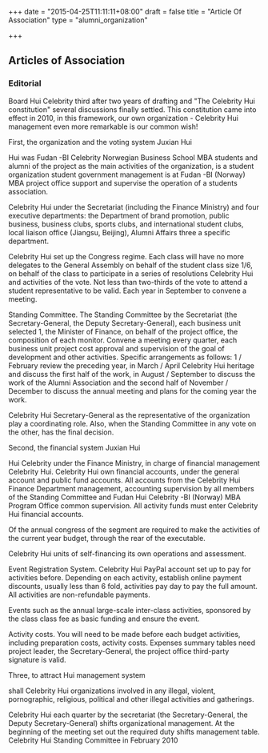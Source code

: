 +++
date = "2015-04-25T11:11:11+08:00"
draft = false
title = "Article Of Association"
type = "alumni_organization"

+++
<div class='col-sm-8'>
  <div class='text-boxes'>
    <div class='row text-box'>
      <div class='col-sm-12'>
        <h2 class="title">Articles of Association </h2>
        <h3>Editorial</h3>
        <p>Board Hui Celebrity third after two years of drafting and "The Celebrity Hui constitution" several discussions finally settled. This constitution came into effect in 2010, in this framework, our own organization - Celebrity Hui management even more remarkable is our common wish! </p>
        <p>First, the organization and the voting system Juxian Hui </p>
        <p>Hui was Fudan -BI Celebrity Norwegian Business School MBA students and alumni of the project as the main activities of the organization, is a student organization student government management is at Fudan -BI (Norway) MBA project office support and supervise the operation of a students association. </p>
        <p>Celebrity Hui under the Secretariat (including the Finance Ministry) and four executive departments: the Department of brand promotion, public business, business clubs, sports clubs, and international student clubs, local liaison office (Jiangsu, Beijing), Alumni Affairs three a specific department. </p>
        <p>Celebrity Hui set up the Congress regime. Each class will have no more delegates to the General Assembly on behalf of the student class size 1/6, on behalf of the class to participate in a series of resolutions Celebrity Hui and activities of the vote. Not less than two-thirds of the vote to attend a student representative to be valid. Each year in September to convene a meeting. </p>
        <p>Standing Committee. The Standing Committee by the Secretariat (the Secretary-General, the Deputy Secretary-General), each business unit selected 1, the Minister of Finance, on behalf of the project office, the composition of each monitor. Convene a meeting every quarter, each business unit project cost approval and supervision of the goal of development and other activities. Specific arrangements as follows: 1 / February review the preceding year, in March / April Celebrity Hui heritage and discuss the first half of the work, in August / September to discuss the work of the Alumni Association and the second half of November / December to discuss the annual meeting and plans for the coming year the work. </p>
        <p>Celebrity Hui Secretary-General as the representative of the organization play a coordinating role. Also, when the Standing Committee in any vote on the other, has the final decision. </p>
        <p>Second, the financial system Juxian Hui </p>
        <p>Hui Celebrity under the Finance Ministry, in charge of financial management Celebrity Hui. Celebrity Hui own financial accounts, under the general account and public fund accounts. All accounts from the Celebrity Hui Finance Department management, accounting supervision by all members of the Standing Committee and Fudan Hui Celebrity -BI (Norway) MBA Program Office common supervision. All activity funds must enter Celebrity Hui financial accounts. </p>
        <p>Of the annual congress of the segment are required to make the activities of the current year budget, through the rear of the executable. </p>
        <p>Celebrity Hui units of self-financing its own operations and assessment. </p>
        <p>Event Registration System. Celebrity Hui PayPal account set up to pay for activities before. Depending on each activity, establish online payment discounts, usually less than 6 fold, activities pay day to pay the full amount. All activities are non-refundable payments. </p>
        <p>Events such as the annual large-scale inter-class activities, sponsored by the class class fee as basic funding and ensure the event. </p>
        <p>Activity costs. You will need to be made ​​before each budget activities, including preparation costs, activity costs. Expenses summary tables need project leader, the Secretary-General, the project office third-party signature is valid. </p>
        <p>Three, to attract Hui management system </p>
        <p>shall Celebrity Hui organizations involved in any illegal, violent, pornographic, religious, political and other illegal activities and gatherings. </p>
        <p>Celebrity Hui each quarter by the secretariat (the Secretary-General, the Deputy Secretary-General) shifts organizational management. At the beginning of the meeting set out the required duty shifts management table. Celebrity Hui Standing Committee in February 2010</p>
      </div>
    </div>
  </div>
</div>